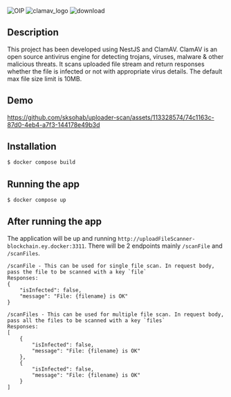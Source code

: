 ![OIP](https://github.com/sksohab/uploader-scan/assets/113328574/c220f28a-75ec-4bed-bbfe-5ce2c21dab09) ![clamav_logo](https://github.com/sksohab/uploader-scan/assets/113328574/ed143c72-6dbd-4d20-ae40-0513b0b0caaf) ![download](https://github.com/sksohab/uploader-scan/assets/113328574/a708d817-b2c6-454e-8a9d-4e811945e1bd)

## Description

This project has been developed using NestJS and ClamAV. ClamAV is an open source antivirus engine for detecting trojans, viruses, malware & other malicious threats. It scans uploaded file stream and return responses whether the file is infected or not with appropriate virus details. The default max file size limit is 10MB.

## Demo

https://github.com/sksohab/uploader-scan/assets/113328574/74c1163c-87d0-4eb4-a7f3-144178e49b3d

## Installation

```bash
$ docker compose build
```

## Running the app

```bash
$ docker compose up
```

## After running the app

The application will be up and running `http://uploadFileScanner-blockchain.ey.docker:3311`. There will be 2 endpoints mainly `/scanFile` and `/scanFiles`.

```
/scanFile - This can be used for single file scan. In request body, pass the file to be scanned with a key `file`
Responses:
{
    "isInfected": false,
    "message": "File: {filename} is OK"
}

/scanFiles - This can be used for multiple file scan. In request body, pass all the files to be scanned with a key `files`
Responses:
[
    {
        "isInfected": false,
        "message": "File: {filename} is OK"
    },
    {
        "isInfected": false,
        "message": "File: {filename} is OK"
    }
]
```
